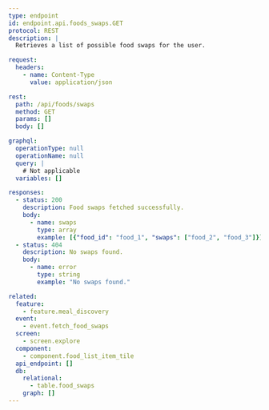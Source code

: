 ```yaml
---
type: endpoint
id: endpoint.api.foods_swaps.GET
protocol: REST
description: |
  Retrieves a list of possible food swaps for the user.

request:
  headers:
    - name: Content-Type
      value: application/json

rest:
  path: /api/foods/swaps
  method: GET
  params: []
  body: []

graphql:
  operationType: null
  operationName: null
  query: |
    # Not applicable
  variables: []

responses:
  - status: 200
    description: Food swaps fetched successfully.
    body:
      - name: swaps
        type: array
        example: [{"food_id": "food_1", "swaps": ["food_2", "food_3"]}]
  - status: 404
    description: No swaps found.
    body:
      - name: error
        type: string
        example: "No swaps found."

related:
  feature:
    - feature.meal_discovery
  event:
    - event.fetch_food_swaps
  screen:
    - screen.explore
  component:
    - component.food_list_item_tile
  api_endpoint: []
  db:
    relational:
      - table.food_swaps
    graph: []
---
```

